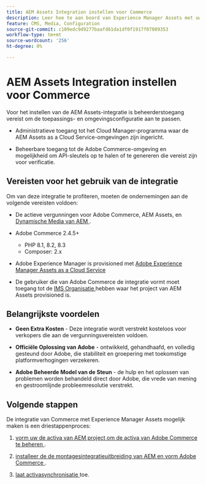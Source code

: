 ```yaml
---
title: AEM Assets Integration instellen voor Commerce
description: Leer hoe te aan boord van Experience Manager Assets met uw  [!DNL Commerce]  instantie om tot ontelbare media activa voor gebruik in uw opslag toegang te hebben.
feature: CMS, Media, Configuration
source-git-commit: c109edc9d9277baafd61da1df0f1917f07089353
workflow-type: tm+mt
source-wordcount: '256'
ht-degree: 0%

---
```


# AEM Assets Integration instellen voor Commerce

Voor het instellen van de AEM Assets-integratie is beheerderstoegang vereist om de toepassings- en omgevingsconfiguratie aan te passen.

- Administratieve toegang tot het Cloud Manager-programma waar de AEM Assets as a Cloud Service-omgevingen zijn ingericht.

- Beheerbare toegang tot de Adobe Commerce-omgeving en mogelijkheid om API-sleutels op te halen of te genereren die vereist zijn voor verificatie.

## Vereisten voor het gebruik van de integratie

Om van deze integratie te profiteren, moeten de ondernemingen aan de volgende vereisten voldoen:

- De actieve vergunningen voor Adobe Commerce, AEM Assets, en [ Dynamische Media van AEM ](https://experienceleague.adobe.com/en/docs/experience-manager-65/content/assets/dynamic/administering-dynamic-media).

- Adobe Commerce 2.4.5+

   - PHP 8.1, 8.2, 8.3
   - Composer: 2.x

- Adobe Experience Manager is provisioned met [ Adobe Experience Manager Assets as a Cloud Service ](https://experienceleague.adobe.com/en/docs/experience-manager-cloud-service/content/assets/overview)

- De gebruiker die van Adobe Commerce de integratie vormt moet toegang tot de [ IMS Organisatie ](https://experienceleague.adobe.com/en/docs/core-services/interface/administration/organizations#concept_EA8AEE5B02CF46ACBDAD6A8508646255) hebben waar het project van AEM Assets provisioned is.

## Belangrijkste voordelen

- **Geen Extra Kosten** - Deze integratie wordt verstrekt kosteloos voor verkopers die aan de vergunningsvereisten voldoen.

- **Officiële Oplossing van Adobe** - ontwikkeld, gehandhaafd, en volledig gesteund door Adobe, die stabiliteit en groepering met toekomstige platformverhogingen verzekeren.

- **Adobe Beheerde Model van de Steun** - de hulp en het oplossen van problemen worden behandeld direct door Adobe, die vrede van mening en gestroomlijnde probleemresolutie verstrekt.

## Volgende stappen

De integratie van Commerce met Experience Manager Assets mogelijk maken is een driestappenproces:

1. [ vorm uw de activa van AEM project om de activa van Adobe Commerce te beheren ](aem-assets-configure-aem.md).

1. [ installeer de de montagesintegratieuitbreiding van AEM en vorm Adobe Commerce ](aem-assets-configure-aem.md).

1. [ laat activasynchronisatie ](aem-assets-setup-synchronization.md) toe.
